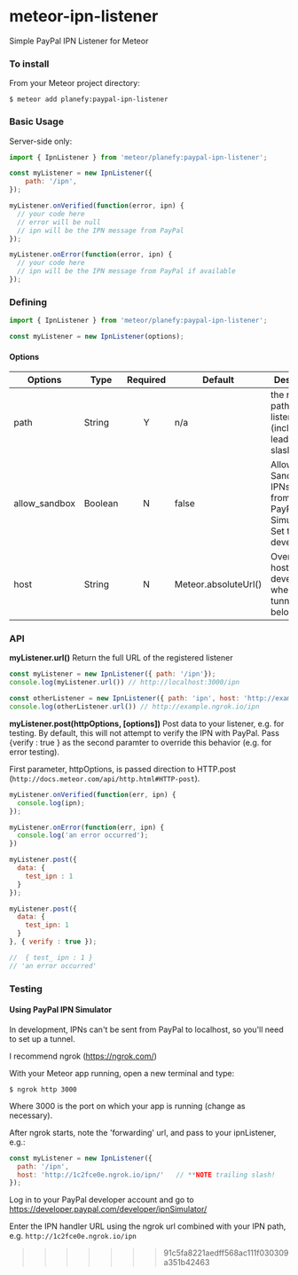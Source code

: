# meteor-ipn-listener
Simple PayPal IPN Listener for Meteor

### To install
From your Meteor project directory:
```
$ meteor add planefy:paypal-ipn-listener
```

### Basic Usage

Server-side only:
```javascript
import { IpnListener } from 'meteor/planefy:paypal-ipn-listener';

const myListener = new IpnListener({
    path: '/ipn',
});

myListener.onVerified(function(error, ipn) {
  // your code here
  // error will be null
  // ipn will be the IPN message from PayPal
});

myListener.onError(function(error, ipn) {
  // your code here
  // ipn will be the IPN message from PayPal if available
});
```

### Defining
```javascript
import { IpnListener } from 'meteor/planefy:paypal-ipn-listener';

const myListener = new IpnListener(options);
```

#### Options

| Options | Type   | Required | Default | Description |
|---------|--------|:--------:|---------|-------------|
| path    | String | Y        |  n/a    | the route path for the listener (include leading slash) |
| allow_sandbox | Boolean | N | false   | Allow Sandbox IPNs (e.g. from PayPal's IPN Simulator).  Set to true in development |
| host    | String | N        | Meteor.absoluteUrl() | Override the host in development, when using a tunnel (see below) |

### API  

**myListener.url()**
Return the full URL of the registered listener

```javascript
const myListener = new IpnListener({ path: '/ipn'});
console.log(myListener.url()) // http://localhost:3000/ipn

const otherListener = new IpnListener({ path: 'ipn', host: 'http://example.ngrok.io/' });
console.log(otherListener.url()) // http://example.ngrok.io/ipn
```

**myListener.post(httpOptions, [options])**
Post data to your listener, e.g. for testing. By default, this will not attempt to verify the IPN with PayPal.  Pass {verify : true } as the second paramter to override this behavior (e.g. for error testing).

First parameter, httpOptions, is passed direction to HTTP.post (```http://docs.meteor.com/api/http.html#HTTP-post```).

```javascript
myListener.onVerified(function(err, ipn) {
  console.log(ipn);  
});

myListener.onError(function(err, ipn) {
  console.log('an error occurred');
})

myListener.post({
  data: {
    test_ipn : 1
  }
});

myListener.post({
  data: {
    test_ipn: 1
  }
}, { verify : true });

//  { test_ ipn : 1 }
// 'an error occurred'
```

### Testing

#### Using PayPal IPN Simulator

In development, IPNs can't be sent from PayPal to localhost, so you'll need to set up a tunnel.

I recommend ngrok (https://ngrok.com/)

With your Meteor app running, open a new terminal and type:
```
$ ngrok http 3000
```
Where 3000 is the port on which your app is running (change as necessary).

After ngrok starts, note the 'forwarding' url, and pass to your ipnListener, e.g.:
```javascript
const myListener = new IpnListener({
  path: '/ipn',
  host: 'http://1c2fce0e.ngrok.io/ipn/'   // **NOTE trailing slash!
});
```

Log in to your PayPal developer account and go to https://developer.paypal.com/developer/ipnSimulator/

Enter the IPN handler URL using the ngrok url combined with your IPN path, e.g. ```http://1c2fce0e.ngrok.io/ipn```









>>>>>>> 91c5fa8221aedff568ac111f030309a351b42463
